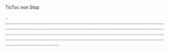 TicToc non Stop

..
..........................................................................................................................................................................................................................................................................................................................................................................................................................................................................................................................................................